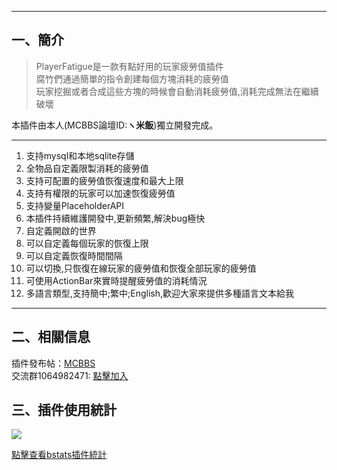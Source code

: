 ------------
## 一、簡介

> PlayerFatigue是一款有點好用的玩家疲勞值插件  
腐竹們通過簡單的指令創建每個方塊消耗的疲勞值  
玩家挖掘或者合成這些方塊的時候會自動消耗疲勞值,消耗完成無法在繼續破壞

本插件由本人(MCBBS論壇ID:**ヽ米飯**)獨立開發完成。

------------
1. 支持mysql和本地sqlite存儲
2. 全物品自定義限製消耗的疲勞值
3. 支持可配置的疲勞值恢復速度和最大上限
4. 支持有權限的玩家可以加速恢復疲勞值
5. 支持變量PlaceholderAPI
6. 本插件持續維護開發中,更新頻繁,解決bug極快
7. 自定義開啟的世界
8. 可以自定義每個玩家的恢復上限
9. 可以自定義恢復時間間隔
10. 可以切換,只恢復在線玩家的疲勞值和恢復全部玩家的疲勞值
11. 可使用ActionBar來實時提醒疲勞值的消耗情況
8. 多語言類型,支持簡中;繁中;English,歡迎大家來提供多種語言文本給我
------------

## 二、相關信息
插件發布帖：[MCBBS](https://www.mcbbs.net/thread-1101322-1-1.html "MCBBS")  
交流群1064982471: [點擊加入](https://jq.qq.com/?_wv=1027&k=5sxTf8u "點擊加入")

## 三、插件使用統計
![](https://bstats.org/signatures/bukkit/PlayerFatigue.svg)

[點擊查看bstats插件統計](https://bstats.org/plugin/bukkit/PlayerFatigue/8491 "點擊查看bstats插件統計")